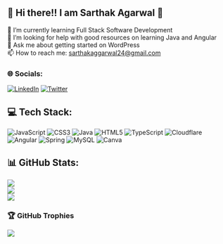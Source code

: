 ## 💫 Hi there!! I am Sarthak Agarwal 👋

🌱 I’m currently learning Full Stack Software Development<br>🤔 I’m looking for help with good resources on learning Java and Angular<br>💬 Ask me about getting started on WordPress<br>📫 How to reach me: sarthakaggarwal24@gmail.com


### 🌐 Socials:
[![LinkedIn](https://img.shields.io/badge/LinkedIn-%230077B5.svg?logo=linkedin&logoColor=white)](https://www.linkedin.com/in/sarthak-agarwal-5a749116b/) [![Twitter](https://img.shields.io/badge/Twitter-%231DA1F2.svg?logo=Twitter&logoColor=white)](https://twitter.com/Sarthak_2412) 

## 💻 Tech Stack:
![JavaScript](https://img.shields.io/badge/javascript-%23323330.svg?style=for-the-badge&logo=javascript&logoColor=%23F7DF1E) ![CSS3](https://img.shields.io/badge/css3-%231572B6.svg?style=for-the-badge&logo=css3&logoColor=white) ![Java](https://img.shields.io/badge/java-%23ED8B00.svg?style=for-the-badge&logo=java&logoColor=white) ![HTML5](https://img.shields.io/badge/html5-%23E34F26.svg?style=for-the-badge&logo=html5&logoColor=white) ![TypeScript](https://img.shields.io/badge/typescript-%23007ACC.svg?style=for-the-badge&logo=typescript&logoColor=white) ![Cloudflare](https://img.shields.io/badge/Cloudflare-F38020?style=for-the-badge&logo=Cloudflare&logoColor=white) ![Angular](https://img.shields.io/badge/angular-%23DD0031.svg?style=for-the-badge&logo=angular&logoColor=white) ![Spring](https://img.shields.io/badge/spring-%236DB33F.svg?style=for-the-badge&logo=spring&logoColor=white) ![MySQL](https://img.shields.io/badge/mysql-%2300f.svg?style=for-the-badge&logo=mysql&logoColor=white) ![Canva](https://img.shields.io/badge/Canva-%2300C4CC.svg?style=for-the-badge&logo=Canva&logoColor=white)
## 📊 GitHub Stats:
![](https://github-readme-stats.vercel.app/api?username=SarthakA24&theme=default&hide_border=false&include_all_commits=true&count_private=true)<br/>
![](https://github-readme-streak-stats.herokuapp.com/?user=SarthakA24&theme=default&hide_border=false)<br/>
![](https://github-readme-stats.vercel.app/api/top-langs/?username=SarthakA24&theme=default&hide_border=false&include_all_commits=true&count_private=true&layout=compact)

### 🏆 GitHub Trophies
![](https://github-profile-trophy.vercel.app/?username=SarthakA24&theme=radical&no-frame=true&no-bg=false&margin-w=4)

<!-- Proudly created with GPRM ( https://gprm.itsvg.in ) -->
